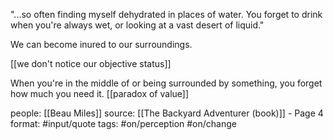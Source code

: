 "...so often finding myself dehydrated in places of water. You forget to drink when you're always wet, or looking at a vast desert of liquid."

We can become inured to our surroundings.

[[we don't notice our objective status]]

When you're in the middle of or being surrounded by something, you forget how much you need it. 
[[paradox of value]]

people: [[Beau Miles]]
source: [[The Backyard Adventurer (book)]] - Page 4
format:  #input/quote 
tags: #on/perception #on/change 


